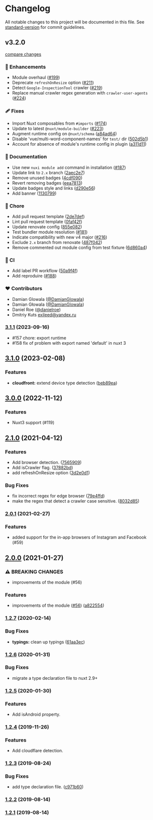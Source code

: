 # Changelog

All notable changes to this project will be documented in this file. See [standard-version](https://github.com/conventional-changelog/standard-version) for commit guidelines.

## v3.2.0

[compare changes](https://github.com/nuxt-modules/device/compare/v3.1.1...v3.2.0)

### 🚀 Enhancements

- Module overhaul ([#199](https://github.com/nuxt-modules/device/pull/199))
- Deprecate `refreshOnResize` option ([#211](https://github.com/nuxt-modules/device/pull/211))
- Detect `Google-InspectionTool` crawler ([#219](https://github.com/nuxt-modules/device/pull/219))
- Replace manual crawler regex generation with `crawler-user-agents` ([#224](https://github.com/nuxt-modules/device/pull/224))

### 🩹 Fixes

- Import Nuxt composables from `#imports` ([#174](https://github.com/nuxt-modules/device/pull/174))
- Update to latest `@nuxt/module-builder` ([#223](https://github.com/nuxt-modules/device/pull/223))
- Augment runtime config on `@nuxt/schema` ([a84ad64](https://github.com/nuxt-modules/device/commit/a84ad64))
- Disable 'vue/multi-word-component-names' for `test/` dir ([502d5b1](https://github.com/nuxt-modules/device/commit/502d5b1))
- Account for absence of module's runtime config in plugin ([a311d11](https://github.com/nuxt-modules/device/commit/a311d11))

### 📖 Documentation

- Use new `nuxi module add` command in installation ([#187](https://github.com/nuxt-modules/device/pull/187))
- Update link to `2.x` branch ([2aec2e7](https://github.com/nuxt-modules/device/commit/2aec2e7))
- Remove unused badges ([4cdf090](https://github.com/nuxt-modules/device/commit/4cdf090))
- Revert removing badges ([eea7813](https://github.com/nuxt-modules/device/commit/eea7813))
- Update badges style and links ([d290e56](https://github.com/nuxt-modules/device/commit/d290e56))
- Add banner ([1130799](https://github.com/nuxt-modules/device/commit/1130799))

### 🏡 Chore

- Add pull request template ([2de7def](https://github.com/nuxt-modules/device/commit/2de7def))
- Lint pull request template ([0faf42f](https://github.com/nuxt-modules/device/commit/0faf42f))
- Update renovate config ([855e082](https://github.com/nuxt-modules/device/commit/855e082))
- Test bundler module resolution ([#181](https://github.com/nuxt-modules/device/pull/181))
- Indicate compatibility with new v4 major ([#216](https://github.com/nuxt-modules/device/pull/216))
- Exclude `2.x` branch from renovate ([487f042](https://github.com/nuxt-modules/device/commit/487f042))
- Remove commented out module config from test fixture ([6d860a4](https://github.com/nuxt-modules/device/commit/6d860a4))

### 🤖 CI

- Add label PR workflow ([50a9f4f](https://github.com/nuxt-modules/device/commit/50a9f4f))
- Add reproduire ([#188](https://github.com/nuxt-modules/device/pull/188))

### ❤️ Contributors

- Damian Glowala ([@DamianGlowala](http://github.com/DamianGlowala))
- Damian Głowala ([@DamianGlowala](http://github.com/DamianGlowala))
- Daniel Roe ([@danielroe](http://github.com/danielroe))
- Dmitriy Kuts <exileed@yandex.ru>

### [3.1.1](https://github.com/nuxt-modules/device/compare/v3.1.0...v3.1.1) (2023-09-16)

 * #157 chore: export runtime
 * #158 fix of problem with export named 'default' in nuxt 3

## [3.1.0](https://github.com/nuxt-community/device-module/compare/v3.0.0...v3.1.0) (2023-02-08)


### Features

* **cloudfront:** extend device type detection ([beb89ea](https://github.com/nuxt-community/device-module/commit/beb89eae5bb05d8e5a5417e1307b0c07f93a0a00))

## [3.0.0](https://github.com/nuxt-community/device-module/compare/v2.1.0...v3.0.0) (2022-11-12)

### Features

 * Nuxt3 support (#119)

## [2.1.0](https://github.com/nuxt-community/device-module/compare/v2.0.1...v2.1.0) (2021-04-12)


### Features

* Add browser detection. ([7565909](https://github.com/nuxt-community/device-module/commit/75659099455084c63fb5e4320b3bf699613129ae))
* Add isCrawler flag. ([37882bd](https://github.com/nuxt-community/device-module/commit/37882bdb6fe023aae839b06e7500066186f5b143))
* add refreshOnResize option ([3d2e0d1](https://github.com/nuxt-community/device-module/commit/3d2e0d10acdb3c307b43be770765ca9e07d43ca6))


### Bug Fixes

* fix incorrect regex for edge browser ([79e4ffd](https://github.com/nuxt-community/device-module/commit/79e4ffd85c079102ae1085fbe16267c0797d4169))
* make the regex that detect a crawler case sensitive. ([8032d85](https://github.com/nuxt-community/device-module/commit/8032d85209796c7f7c34eceef8d236ed7327eed0))

### [2.0.1](https://github.com/nuxt-community/device-module/compare/v2.0.0...v2.0.1) (2021-02-27)

### Features

* added support for the in-app browsers of Instagram and Facebook (#59)

## [2.0.0](https://github.com/nuxt-community/device-module/compare/v1.2.7...v2.0.0) (2021-01-27)


### ⚠ BREAKING CHANGES

* improvements of the module (#56)

### Features

* improvements of the module ([#56](https://github.com/nuxt-community/device-module/issues/56)) ([a822554](https://github.com/nuxt-community/device-module/commit/a82255457b4aa292c80e1a1751151a5b8eea4fc9))

### [1.2.7](https://github.com/nuxt-community/device-module/compare/v1.2.6...v1.2.7) (2020-02-14)


### Bug Fixes

* **typings:** clean up typings ([61aa3ec](https://github.com/nuxt-community/device-module/commit/61aa3ec030a3bfcc061b81dbd393d2c59a5a7558))

### [1.2.6](https://github.com/nuxt-community/device-module/compare/v1.2.5...v1.2.6) (2020-01-31)

### Bug Fixes

 * migrate a type declaration file to nuxt 2.9+

### [1.2.5](https://github.com/nuxt-community/device-module/compare/v1.2.4...v1.2.5) (2020-01-30)

### Features

 * Add isAndroid property.

### [1.2.4](https://github.com/nuxt-community/device-module/compare/v1.2.3...v1.2.4) (2019-11-26)

### Features

 * Add cloudflare detection.


### [1.2.3](https://github.com/nuxt-community/device-module/compare/v1.2.2...v1.2.3) (2019-08-24)

### Bug Fixes

* add type declaration file. ([c971b60](https://github.com/nuxt-community/device-module/commit/c971b60))

### [1.2.2](https://github.com/nuxt-community/device-module/compare/v1.2.1...v1.2.2) (2019-08-14)

### [1.2.1](https://github.com/nuxt-community/device-module/compare/v1.1.5...v1.2.1) (2019-08-14)
